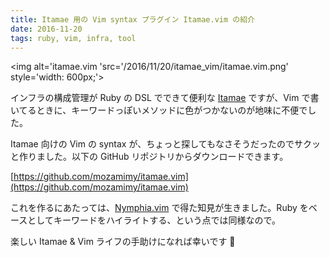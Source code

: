 ```yaml
---
title: Itamae 用の Vim syntax プラグイン Itamae.vim の紹介
date: 2016-11-20
tags: ruby, vim, infra, tool
---
```


<img alt='itamae.vim 'src='/2016/11/20/itamae_vim/itamae.vim.png' style='width: 600px;'>

インフラの構成管理が Ruby の DSL でできて便利な [Itamae](https://github.com/itamae-kitchen/itamae) ですが、Vim で書いてるときに、キーワードっぽいメソッドに色がつかないのが地味に不便でした。

Itamae 向けの Vim の syntax が、ちょっと探してもなさそうだったのでサクッと作りました。以下の GitHub リポジトリからダウンロードできます。

[https://github.com/mozamimy/itamae.vim](https://github.com/mozamimy/itamae.vim)

これを作るにあたっては、[Nymphia.vim](https://github.com/mozamimy/nymphia.vim) で得た知見が生きました。Ruby をベースとしてキーワードをハイライトする、という点では同様なので。

楽しい Itamae & Vim ライフの手助けになれば幸いです 🐰
